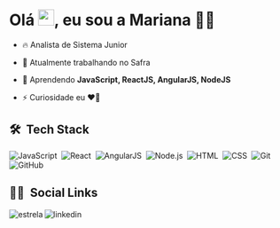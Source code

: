 # Olá <img src="https://github.com/TheDudeThatCode/TheDudeThatCode/blob/master/Assets/Hi.gif" width="29px">, eu sou a Mariana :woman_technologist:

- 🔥 Analista de Sistema Junior 
 
- 🔭 Atualmente trabalhando no Safra
 
- 🌱 Aprendendo **JavaScript, ReactJS, AngularJS, NodeJS**

- ⚡ Curiosidade eu **❤️️🍫**


## 🛠 &nbsp;Tech Stack

![JavaScript](https://img.shields.io/badge/-JavaScript-05122A?style=flat&logo=javascript)&nbsp;
![React](https://img.shields.io/badge/-React-05122A?style=flat&logo=react)&nbsp;
![AngularJS](https://img.shields.io/badge/-AngularJS-05122A?style=flat&logo=angularjs)&nbsp;
![Node.js](https://img.shields.io/badge/-Node.js-05122A?style=flat&logo=node.js)&nbsp;
![HTML](https://img.shields.io/badge/-HTML-05122A?style=flat&logo=HTML5)&nbsp;
![CSS](https://img.shields.io/badge/-CSS-05122A?style=flat&logo=CSS3&logoColor=1572B6)&nbsp;
![Git](https://img.shields.io/badge/-Git-05122A?style=flat&logo=git)&nbsp;
![GitHub](https://img.shields.io/badge/-GitHub-05122A?style=flat&logo=github)&nbsp;

## 👩🏻 &nbsp;Social Links

<p align="center" style="background:blue">
 <a href="https://marianambarros.github.io/portifolio/" target="_blank">
  <img  align="left" src="https://img.shields.io/badge/-PortifólioMarianaMBarros-05122A?style=flat&logo=estrela" alt="estrela"/>
</a>
<a href="https://linkedin.com/in/marianambarros" target="_blank">
  <img  align="left" src="https://img.shields.io/badge/-MarianaMBarros-05122A?style=flat&logo=linkedin" alt="linkedin"/>
</a> 
</p>

